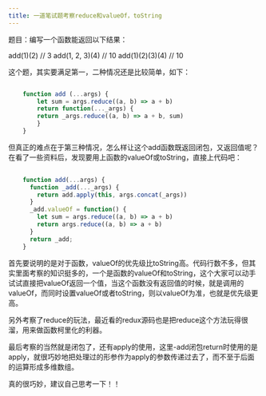 ```yaml
---
title: 一道笔试题考察reduce和valueOf，toString
---
```


题目：编写一个函数能返回以下结果：

add(1)(2) // 3
add(1, 2, 3)(4) // 10
add(1)(2)(3)(4) // 10

这个题，其实要满足第一，二种情况还是比较简单，如下：
```js

	function add (...args) {
		let sum = args.reduce((a, b) => a + b)
		return function(..._args) {
	    return _args.reduce((a, b) => a + b, sum)
		}
	}

```

但真正的难点在于第三种情况，怎么样让这个add函数既返回闭包，又返回值呢？在看了一些资料后，发现要用上函数的valueOf或toString，直接上代码吧：
```js
	
	function add(...args) {
	  function _add(..._args) {
	    return add.apply(this, args.concat(_args))
	  }
	  _add.valueOf = function() {
	  	let sum = args.reduce((a, b) => a + b)
	  	return args.reduce((a, b) => a + b)
	  }
	  return _add;
	}

```

首先要说明的是对于函数，valueOf的优先级比toString高。代码行数不多，但其实里面考察的知识挺多的，一个是函数的valueOf和toString，这个大家可以动手试试直接把valueOf返回一个值，当这个函数没有返回值的时候，就是调用的valueOf，而同时设置valueOf或者toString，则以valueOf为准，也就是优先级更高。

另外考察了reduce的玩法，最近看的redux源码也是把reduce这个方法玩得很溜，用来做函数柯里化的利器。

最后考察的当然就是闭包了，还有apply的使用，这里-add闭包return时使用的是apply，就很巧妙地把处理过的形参作为apply的参数传递过去了，而不至于后面的运算形成多维数组。

真的很巧妙，建议自己思考一下！！